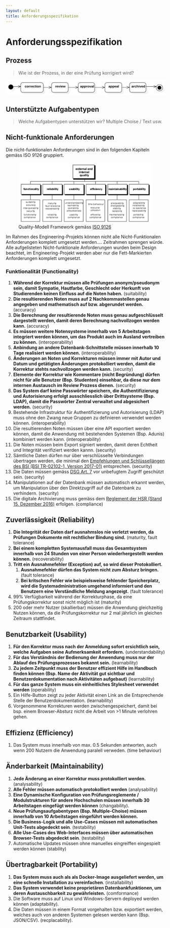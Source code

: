 ```yaml
---
layout: default
title: Anforderungsspezifikation
---
```


# Anforderungsspezifikation

## Prozess
> Wie ist der Prozess, in der eine Prüfung korrigiert wird?

![](resources/exam_states.svg)

## Unterstützte Aufgabentypen
> Welche Aufgabentypen unterstützen wir? Multiple Choise / Text usw.


## Nicht-funktionale Anforderungen

Die nicht-funktionalen Anforderungen sind in den folgenden Kapiteln gemäss ISO 9126 gruppiert.

<figure>
<img src="resources/iso_9126_quality_model.png">
<figcaption>Quality-Modell Framework gemäss <a href="http://www.cse.unsw.edu.au/~cs3710/PMmaterials/Resources/9126-1%20Standard.pdf">ISO 9126</a></figcaption>
</figure>

Im Rahmen des Engineering-Projekts können nicht alle Nicht-Funktionalen Anforderungen komplett umgesetzt werden.... Zeitrahmen sprengen würde.
Alle aufgelisteten Nicht-funktionale Anforderungen wurden beim Design beachtet, im Engineering-Projekt werden aber nur die Fett-Markierten Anforderungen komplett umgesetzt.

### Funktionalität (Functionality)

1. **Während der Korrektur müssen alle Prüfungen anonym/pseudonym sein, damit Sympatie, Hautfarbe, Geschlecht oder Herkunft von Studierenden keinen Einfluss auf die Noten haben.** (suitability)
2. **Die resultierenden Noten muss auf 2 Nachkommastellen genau angegeben und mathematisch auf bzw. abgerundet werden.** (accuracy)
3. **Die Berechnung der resultierende Noten muss genau aufgeschlüsselt dargestellt werden, damit deren Berechnung nachvollzogen werden kann.**  (accuracy)
4. **Es müssen weitere Notensysteme innerhalb von 5 Arbeitstagen integriert werden können, um das Produkt auch im Ausland vertreiben zu können.** (interoperability)
5. **Anbindung an andere Datenbank-Schnittstelle müssen innerhalb 10 Tage realisiert werden können.** (interoperability)
6. **Änderungen an Noten und Korrekturen müssen immer mit Autor und Datum und getätigten Änderungen protokolliert werden, damit die Korrektur stehts nachvollzogen werden kann.** (security)
7. **Elemente der Korrektur wie Kommentare (nicht Begründung) dürfen nicht für alle Benutzer (Bsp. Studenten) einsehbar, da diese nur dem internen Austausch im Review Prozess dienen.** (security)
8. **Das System darf keine Passwörter speichern, die Authentifizierung und Autorisierung erfolgt ausschliesslich über Drittsysteme (Bsp. LDAP), damit die Passwörter Zentral verwaltet und abgesichert werden.** (security)
9. Bestehende Infrastruktur für Authentifizierung und Autorisierung (LDAP) muss ohne den Zwang neue Gruppen zu definieren verwendet werden können. (interoperability)
10. Die resultierenden Noten müssen über eine API exportiert werden können, damit die Anwendung mit bestehenden Systemen (Bsp. Adunis) kombiniert werden kann.  (interoperability)
11. Die Noten müssen beim Export signiert werden, damit deren Echtheit und Integrität verifiziert werden kannn. (security)
12. Sämtliche Daten dürfen nur über verschlüsselte Verbindungen übertragen werden, die minimal den [Empfehlungen und Schlüssellängen des BSI (BSI TR-02102-1, Version 2017-01)](https://www.bsi.bund.de/SharedDocs/Downloads/DE/BSI/Publikationen/TechnischeRichtlinien/TR02102/BSI-TR-02102.pdf;jsessionid=D931A7BAEAA3051CEC548F944E39CA15.1_cid360?__blob=publicationFile&v=3) entsprechen. (security)
13. Die Daten müssen gemäss [DSG Art. 7](https://www.admin.ch/opc/de/classified-compilation/19920153/index.html#a7) vor unbefugtem Zugriff geschützt sein. (security)
14. Manipulationen auf der Datenbank müssen automatisch erkannt werden, um Manipulation über den Direktzugriff auf die Datenbank zu verhindern. (security)
15. Die digitale Archivierung muss gemäss dem [Reglement der HSR (Stand 15. Dezember 2016)](https://www.hsr.ch/index.php?eID=tx_nawsecuredl&u=0&g=0&t=1489320430&hash=f9d9dba4e0bff31b13f5819829b710d15dc25654&file=fileadmin/user_upload/customers/hsr/HSR-INTERN/Schulleitung/Reglemente/BSc_Pruefungsreglement_Neuausgabe_15._Dezember_2016.pdf) erfolgen. (compliance)

## Zuverlässigkeit (Reliability)

1. **Die Integrität der Daten darf ausnahmslos nie verletzt werden, da Prüfungen Dokumente mit rechtlicher Bindung sind.** (maturity, fault tolerance)
2. **Bei einem kompletten Systemausfall muss das Gesamtsystem innerhalb von 24 Stunden von einer Person wiederhergestellt werden können.** (recoverability)
3. **Tritt ein Ausnahmefehler (Exception) auf, so wird dieser Protokolliert.**
    1. **Ausnahmefehler dürfen das System nicht zum Absturz bringen.** (fault tolerance)
    2. **Bei kritschen Fehler wie beispielsweise fehlender Speicherplatz, wird die Systemadministration umgehend informiert und den Benutzern eine Verständliche Meldung angezeigt.** (fault tolerance) 
4. 99% Verfügbarkeit während der Korrekturphase, da eine Prüfungskorrektur sonst nicht möglich ist (maturity)
5. 200 oder mehr Nutzer (skallierbar) müssen die Anwendung gleichzeitig Nutzen können, da die Prüfungskorrektur nur 2 mal jährlich im gleichen Zeitraum stattfindet.

## Benutzbarkeit (Usability)
1. **Für den Korrektor muss nach der Anmeldung sofort ersichtlich sein, welche Aufgaben seine Aufmerksamkeit erfordern.** (understandability)
2. **Für das Verständnis der Bedienung der Anwendung muss nur der Ablauf des Prüfungsprozesses bekannt sein.** (learnability)
3. **Zu jedem Zeitpunkt muss der Benutzer effizient Hilfe im Handbuch finden können (Bsp. Name der Aktivität gut sichtbar und Benutzerdokumentation nach Aktivitäten aufgebaut)** (learnability)
4. **Für das ganze System muss ein einheitliches Stylesheet verwendet werden** (operability)
5. Ein Hilfe-Button zeigt zu jeder Aktivität einen Link an die Entsprechende Stelle der Benutzerdokumentation. (learnability)
6. Vorgenommene Korrekturen werden zwischengespeichert, damit bei bsp. einem Browser-Absturz nicht die Arbeit von >1 Minute verlohren gehen.

## Effizienz (Efficiency)
1. Das System muss innerhalb von max. 0.5 Sekunden antworten, auch wenn 200 Nutzern die Anwendung paralell verweden. (time behaviour)

## Änderbarkeit (Maintainability)
1. **Jede Änderung an einer Korrektur muss protokolliert werden.** (analysability)
2. **Alle Fehler müssen automatisch protokolliert werden** (analysability)
3. **Eine Dynamische Konfiguration von Prüfungsreglemente / Modulstrukturen für andere Hochschulen müssen innerhalb 30 Arbeitstagen eingefügt werden können** (changability).
4. **Neue Prüfungsaufgabentypen (Bsp. Multiple-Choise) müssen innerhalb von 10 Arbeitstagen eingeführt werden können.**
5. **Die Business-Logik und alle Use-Cases müssen mit automatischen Unit-Tests abgedeckt sein**. (testability)
6. **Alle Use-Cases des Web-Interfaces müssen über automatischen Browser-Tests abgedeckt sein**. (testability)
7. Automatische Updates müssen ohne manuelles eingreiffen eingespielt werden können (stability)

## Übertragbarkeit (Portability)
1. **Das System muss auch als als Docker-Image ausgeliefert werden, um eine schnelle Installation zu vereinfachen**. (installability)
2. **Das System verwendet keine proprietären Datenbankfunktionen, um deren Austauschbarkeit zu gewährleisten.** (comformance)
3. Die Software muss auf Linux und Windows-Servern deployed werden können (adaptability).
4. Die Daten müssen in einem Format vorgehalten bzw. exportiert werden, welches auch von anderen Systemen gelesen werden kann (Bsp. JSON/CSV). (recplacability).




